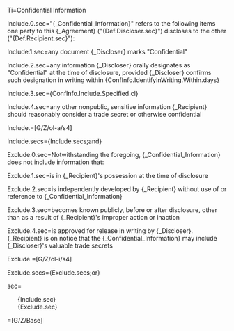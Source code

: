 Ti=Confidential Information

Include.0.sec="{_Confidential_Information}" refers to the following items one party to this {_Agreement} ("{Def.Discloser.sec}") discloses to the other ("{Def.Recipient.sec}"):

Include.1.sec=any document {_Discloser} marks "Confidential"

Include.2.sec=any information {_Discloser} orally designates as "Confidential" at the time of disclosure, provided {_Discloser} confirms such designation in writing within {ConfInfo.IdentifyInWriting.Within.days}

Include.3.sec={ConfInfo.Include.Specified.cl}

Include.4.sec=any other nonpublic, sensitive information {_Recipient} should reasonably consider a trade secret or otherwise confidential

Include.=[G/Z/ol-a/s4]

Include.secs={Include.secs;and}

Exclude.0.sec=Notwithstanding the foregoing, {_Confidential_Information} does not include information that:

Exclude.1.sec=is in {_Recipient}'s possession at the time of disclosure

Exclude.2.sec=is independently developed by {_Recipient} without use of or reference to {_Confidential_Information}

Exclude.3.sec=becomes known publicly, before or after disclosure, other than as a result of {_Recipient}'s improper action or inaction

Exclude.4.sec=is approved for release in writing by {_Discloser}. {_Recipient} is on notice that the {_Confidential_Information} may include {_Discloser}'s valuable trade secrets

Exclude.=[G/Z/ol-i/s4]

Exclude.secs={Exclude.secs;or}

sec=<ul type="none"><li>{Include.sec}</li><li>{Exclude.sec}</li></ul>

=[G/Z/Base]